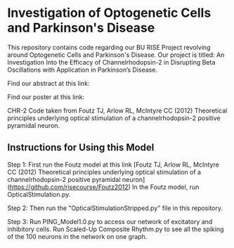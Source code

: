 # Investigation of Optogenetic Cells and Parkinson's Disease
 This repository contains code regarding our BU RISE Project revolving around Optogenetic Cells and Parkinson's Disease. Our project is titled: An Investigation Into the Efficacy of Channelrhodopsin-2 in Disrupting Beta Oscillations with Application in Parkinson’s Disease.
 
Find our abstract at this link: 
 
 
Find our poster at this link: 


CHR-2 Code taken from Foutz TJ, Arlow RL, McIntyre CC (2012) Theoretical principles underlying optical stimulation of a channelrhodopsin-2 positive pyramidal neuron.


## Instructions for Using this Model
Step 1:
First run the Foutz model at this link [Foutz TJ, Arlow RL, McIntyre CC (2012) Theoretical principles underlying optical stimulation of a channelrhodopsin-2 positive pyramidal neuron] (https://github.com/risecourse/Foutz2012)
In the Foutz model, run OpticalStimulation.py.

Step 2:
Then run the "OpticalStimulationStripped.py" file in this repository.

Step 3:
Run PING_Model1.0.py to access our network of excitatory and inhibitory cells. Run Scaled-Up Composite Rhythm.py to see all the spiking of the 100 neurons in the network on one graph.
